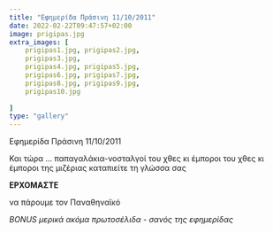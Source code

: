 ```yaml
---
title: "Εφημερίδα Πράσινη 11/10/2011"
date: 2022-02-22T09:47:57+02:00
image: prigipas.jpg
extra_images: [
    prigipas1.jpg, prigipas2.jpg,
    prigipas3.jpg,
    prigipas4.jpg, prigipas5.jpg,
    prigipas6.jpg, prigipas7.jpg,
    prigipas8.jpg, prigipas9.jpg,
    prigipas10.jpg
    
]
type: "gallery"
---
```


Εφημερίδα Πράσινη 11/10/2011

Και τώρα ... παπαγαλάκια-νοσταλγοί του χθες κι έμποροι του χθες κι έμποροι της μιζέριας καταπιείτε τη γλώσσα σας

**ΕΡΧΟΜΑΣΤΕ**

να πάρουμε τον Παναθηναϊκό 

*BONUS μερικά ακόμα πρωτοσέλιδα - σανός της εφημερίδας*

